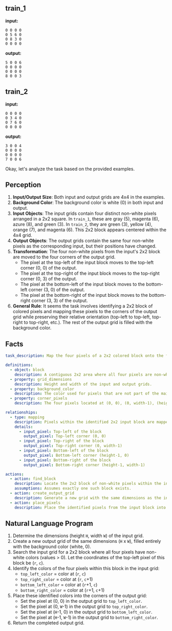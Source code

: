 
## train_1

**input:**
```
0 0 0 0
0 5 6 0
0 8 3 0
0 0 0 0
```


**output:**
```
5 0 0 6
0 0 0 0
0 0 0 0
8 0 0 3
```


## train_2

**input:**
```
0 0 0 0
0 3 4 0
0 7 6 0
0 0 0 0
```


**output:**
```
3 0 0 4
0 0 0 0
0 0 0 0
7 0 0 6
```

Okay, let's analyze the task based on the provided examples.

## Perception

1.  **Input/Output Size**: Both input and output grids are 4x4 in the examples.
2.  **Background Color**: The background color is white (0) in both input and output.
3.  **Input Objects**: The input grids contain four distinct non-white pixels arranged in a 2x2 square. In `train_1`, these are gray (5), magenta (6), azure (8), and green (3). In `train_2`, they are green (3), yellow (4), orange (7), and magenta (6). This 2x2 block appears centered within the 4x4 grid.
4.  **Output Objects**: The output grids contain the same four non-white pixels as the corresponding input, but their positions have changed.
5.  **Transformation**: The four non-white pixels from the input's 2x2 block are moved to the four corners of the output grid.
    *   The pixel at the top-left of the input block moves to the top-left corner (0, 0) of the output.
    *   The pixel at the top-right of the input block moves to the top-right corner (0, 3) of the output.
    *   The pixel at the bottom-left of the input block moves to the bottom-left corner (3, 0) of the output.
    *   The pixel at the bottom-right of the input block moves to the bottom-right corner (3, 3) of the output.
6.  **General Rule**: It seems the task involves identifying a 2x2 block of colored pixels and mapping these pixels to the corners of the output grid while preserving their relative orientation (top-left to top-left, top-right to top-right, etc.). The rest of the output grid is filled with the background color.

## Facts


```yaml
task_description: Map the four pixels of a 2x2 colored block onto the four corners of the output grid.

definitions:
  - object: block
    description: A contiguous 2x2 area where all four pixels are non-white (color != 0).
  - property: grid_dimensions
    description: Height and width of the input and output grids.
  - property: background_color
    description: The color used for pixels that are not part of the main objects (typically white/0).
  - property: corner_pixels
    description: The four pixels located at (0, 0), (0, width-1), (height-1, 0), and (height-1, width-1).

relationships:
  - type: mapping
    description: Pixels within the identified 2x2 input block are mapped to specific corner positions in the output grid.
    details:
      - input_pixel: Top-left of the block
        output_pixel: Top-left corner (0, 0)
      - input_pixel: Top-right of the block
        output_pixel: Top-right corner (0, width-1)
      - input_pixel: Bottom-left of the block
        output_pixel: Bottom-left corner (height-1, 0)
      - input_pixel: Bottom-right of the block
        output_pixel: Bottom-right corner (height-1, width-1)

actions:
  - action: find_block
    description: Locate the 2x2 block of non-white pixels within the input grid.
    assumptions: Assumes exactly one such block exists.
  - action: create_output_grid
    description: Generate a new grid with the same dimensions as the input, initially filled with the background color.
  - action: place_pixels
    description: Place the identified pixels from the input block into the corresponding corners of the output grid.
```


## Natural Language Program

1.  Determine the dimensions (height `H`, width `W`) of the input grid.
2.  Create a new output grid of the same dimensions (`H` x `W`), filled entirely with the background color (white, 0).
3.  Search the input grid for a 2x2 block where all four pixels have non-white colors (values > 0). Let the coordinates of the top-left pixel of this block be (`r`, `c`).
4.  Identify the colors of the four pixels within this block in the input grid:
    *   `top_left_color` = color at (`r`, `c`)
    *   `top_right_color` = color at (`r`, `c`+1)
    *   `bottom_left_color` = color at (`r`+1, `c`)
    *   `bottom_right_color` = color at (`r`+1, `c`+1)
5.  Place these identified colors into the corners of the output grid:
    *   Set the pixel at (0, 0) in the output grid to `top_left_color`.
    *   Set the pixel at (0, `W`-1) in the output grid to `top_right_color`.
    *   Set the pixel at (`H`-1, 0) in the output grid to `bottom_left_color`.
    *   Set the pixel at (`H`-1, `W`-1) in the output grid to `bottom_right_color`.
6.  Return the completed output grid.
